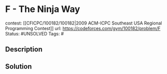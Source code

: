 # F - The Ninja Way

contest: [[CFICPC/100182/100182|2009 ACM-ICPC Southeast USA Regional Programming Contest]]
url: https://codeforces.com/gym/100182/problem/F
Status: #UNSOLVED
Tags: #

## Description

## Solution

